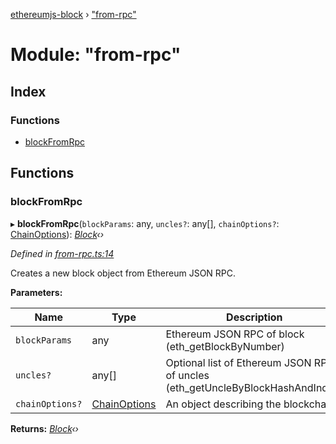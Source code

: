 [ethereumjs-block](../README.md) › ["from-rpc"](_from_rpc_.md)

# Module: "from-rpc"

## Index

### Functions

- [blockFromRpc](_from_rpc_.md#blockfromrpc)

## Functions

### blockFromRpc

▸ **blockFromRpc**(`blockParams`: any, `uncles?`: any[], `chainOptions?`: [ChainOptions](../interfaces/_index_.chainoptions.md)): _[Block](../classes/_block_.block.md)‹›_

_Defined in [from-rpc.ts:14](https://github.com/ethereumjs/ethereumjs-vm/blob/master/packages/block/src/from-rpc.ts#L14)_

Creates a new block object from Ethereum JSON RPC.

**Parameters:**

| Name            | Type                                                  | Description                                                                    |
| --------------- | ----------------------------------------------------- | ------------------------------------------------------------------------------ |
| `blockParams`   | any                                                   | Ethereum JSON RPC of block (eth_getBlockByNumber)                              |
| `uncles?`       | any[]                                                 | Optional list of Ethereum JSON RPC of uncles (eth_getUncleByBlockHashAndIndex) |
| `chainOptions?` | [ChainOptions](../interfaces/_index_.chainoptions.md) | An object describing the blockchain                                            |

**Returns:** _[Block](../classes/_block_.block.md)‹›_
